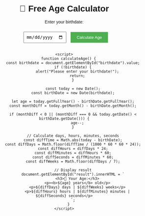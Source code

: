 <!DOCTYPE html>
<html>
<head>
    <title>Free Age Calculator</title>
    <style>
        body { font-family: Arial; text-align: center; padding: 20px; }
        input { padding: 8px; margin: 10px; }
        button { padding: 10px 20px; background: #4CAF50; color: white; border: none; cursor: pointer; }
        #result { margin-top: 20px; font-size: 18px; }
    </style>
</head>
<body>
    <h1>🔢 Free Age Calculator</h1>
    <p>Enter your birthdate:</p>
    <input type="date" id="birthdate">
    <button onclick="calculateAge()">Calculate Age</button>
    <div id="result"></div>

    <script>
        function calculateAge() {
            const birthdate = document.getElementById("birthdate").value;
            if (!birthdate) {
                alert("Please enter your birthdate!");
                return;
            }

            const today = new Date();
            const birthDate = new Date(birthdate);
            
            let age = today.getFullYear() - birthDate.getFullYear();
            const monthDiff = today.getMonth() - birthDate.getMonth();
            
            if (monthDiff < 0 || (monthDiff === 0 && today.getDate() < birthDate.getDate())) {
                age--;
            }

            // Calculate days, hours, minutes, seconds
            const diffTime = Math.abs(today - birthDate);
            const diffDays = Math.floor(diffTime / (1000 * 60 * 60 * 24));
            const diffHours = diffDays * 24;
            const diffMinutes = diffHours * 60;
            const diffSeconds = diffMinutes * 60;
            const diffWeeks = Math.floor(diffDays / 7);

            // Display result
            document.getElementById("result").innerHTML = `
                <h3>📅 Your Age:</h3>
                <p><b>${age} years</b> old</p>
                <p>${diffDays} days | ${diffWeeks} weeks</p>
                <p>${diffHours} hours | ${diffMinutes} minutes | ${diffSeconds} seconds</p>
            `;
        }
    </script>
</body>
</html>
